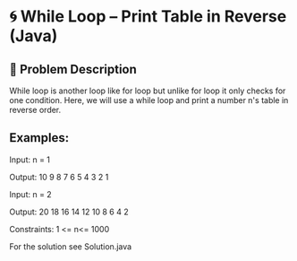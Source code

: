 # 🌀 While Loop – Print Table in Reverse (Java)

## 🧠 Problem Description
While loop is another loop like for loop but unlike for loop it only checks for one condition. 
Here, we will use a while loop and print a number n's table in reverse order.

## Examples:

Input: n = 1

Output: 10 9 8 7 6 5 4 3 2 1

Input: n = 2

Output: 20 18 16 14 12 10 8 6 4 2

Constraints:
1 <= n<= 1000

For the solution see Solution.java
